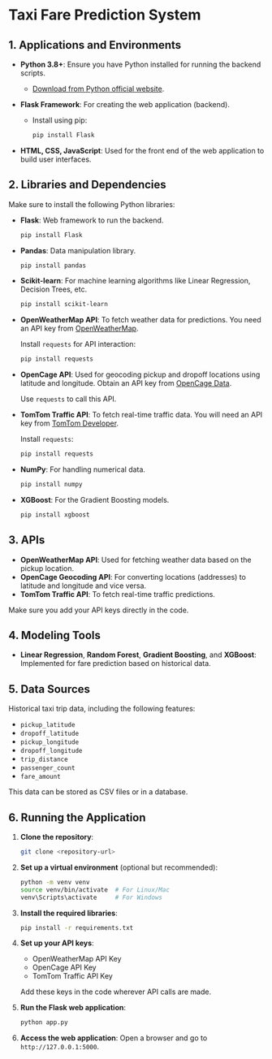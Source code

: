 
# Taxi Fare Prediction System

## 1. Applications and Environments

- **Python 3.8+**: Ensure you have Python installed for running the backend scripts.  
  - [Download from Python official website](https://www.python.org/downloads/).

- **Flask Framework**: For creating the web application (backend).
  - Install using pip:
    ```bash
    pip install Flask
    ```

- **HTML, CSS, JavaScript**: Used for the front end of the web application to build user interfaces.

## 2. Libraries and Dependencies

Make sure to install the following Python libraries:

- **Flask**: Web framework to run the backend.
  ```bash
  pip install Flask
  ```

- **Pandas**: Data manipulation library.
  ```bash
  pip install pandas
  ```

- **Scikit-learn**: For machine learning algorithms like Linear Regression, Decision Trees, etc.
  ```bash
  pip install scikit-learn
  ```

- **OpenWeatherMap API**: To fetch weather data for predictions. You need an API key from [OpenWeatherMap](https://openweathermap.org/api).
  
  Install `requests` for API interaction:
  ```bash
  pip install requests
  ```

- **OpenCage API**: Used for geocoding pickup and dropoff locations using latitude and longitude. Obtain an API key from [OpenCage Data](https://opencagedata.com/).
  
  Use `requests` to call this API.

- **TomTom Traffic API**: To fetch real-time traffic data. You will need an API key from [TomTom Developer](https://developer.tomtom.com/).
  
  Install `requests`:
  ```bash
  pip install requests
  ```

- **NumPy**: For handling numerical data.
  ```bash
  pip install numpy
  ```

- **XGBoost**: For the Gradient Boosting models.
  ```bash
  pip install xgboost
  ```

## 3. APIs

- **OpenWeatherMap API**: Used for fetching weather data based on the pickup location.
- **OpenCage Geocoding API**: For converting locations (addresses) to latitude and longitude and vice versa.
- **TomTom Traffic API**: To fetch real-time traffic predictions.

Make sure you add your API keys directly in the code.

## 4. Modeling Tools

- **Linear Regression**, **Random Forest**, **Gradient Boosting**, and **XGBoost**: Implemented for fare prediction based on historical data.

## 5. Data Sources

Historical taxi trip data, including the following features:

- `pickup_latitude`
- `dropoff_latitude`
- `pickup_longitude`
- `dropoff_longitude`
- `trip_distance`
- `passenger_count`
- `fare_amount`

This data can be stored as CSV files or in a database.

## 6. Running the Application

1. **Clone the repository**:
   ```bash
   git clone <repository-url>
   ```

2. **Set up a virtual environment** (optional but recommended):
   ```bash
   python -m venv venv
   source venv/bin/activate  # For Linux/Mac
   venv\Scripts\activate     # For Windows
   ```

3. **Install the required libraries**:
   ```bash
   pip install -r requirements.txt
   ```

4. **Set up your API keys**:
   - OpenWeatherMap API Key
   - OpenCage API Key
   - TomTom Traffic API Key
   
   Add these keys in the code wherever API calls are made.

5. **Run the Flask web application**:
   ```bash
   python app.py
   ```

6. **Access the web application**:
   Open a browser and go to `http://127.0.0.1:5000`.
